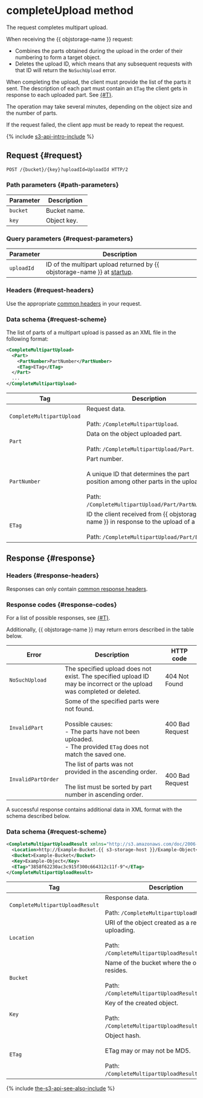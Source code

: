 # completeUpload method

The request completes multipart upload.

When receiving the {{ objstorage-name }} request:

- Combines the parts obtained during the upload in the order of their numbering to form a target object.
- Deletes the upload ID, which means that any subsequent requests with that ID will return the `NoSuchUpload` error.

When completing the upload, the client must provide the list of the parts it sent. The description of each part must contain an `ETag` the client gets in response to each uploaded part. See [{#T}](uploadpart.md).

The operation may take several minutes, depending on the object size and the number of parts.

If the request failed, the client app must be ready to repeat the request.

{% include [s3-api-intro-include](../../../../_includes/storage/s3-api-intro-include.md) %}

## Request {#request}

```http
POST /{bucket}/{key}?uploadId=UploadId HTTP/2
```

### Path parameters {#path-parameters}

Parameter | Description
----- | -----
`bucket` | Bucket name.
`key` | Object key.


### Query parameters {#request-parameters}

Parameter | Description
----- | -----
`uploadId` | ID of the multipart upload returned by {{ objstorage-name }} at [startup](startupload.md).


### Headers {#request-headers}

Use the appropriate [common headers](../common-request-headers.md) in your request.

### Data schema {#request-scheme}

The list of parts of a multipart upload is passed as an XML file in the following format:

```xml
<CompleteMultipartUpload>
  <Part>
    <PartNumber>PartNumber</PartNumber>
    <ETag>ETag</ETag>
  </Part>
  ...
</CompleteMultipartUpload>
```

Tag | Description
----- | -----
`CompleteMultipartUpload` | Request data.<br/><br/>Path: `/CompleteMultipartUpload`.
`Part` | Data on the object uploaded part.<br/><br/>Path: `/CompleteMultipartUpload/Part`.
`PartNumber` | Part number.<br/><br/>A unique ID that determines the part position among other parts in the upload.<br/><br/>Path: `/CompleteMultipartUpload/Part/PartNumber`.
`ETag` | ID the client received from {{ objstorage-name }} in response to the upload of a part.<br/><br/>Path: `/CompleteMultipartUpload/Part/ETag`.

## Response {#response}

### Headers {#response-headers}

Responses can only contain [common response headers](../common-response-headers.md).

### Response codes {#response-codes}

For a list of possible responses, see [{#T}](../response-codes.md).

Additionally, {{ objstorage-name }} may return errors described in the table below.

Error | Description | HTTP code
----- | ----- | -----
`NoSuchUpload` | The specified upload does not exist. The specified upload ID may be incorrect or the upload was completed or deleted. | 404 Not Found
`InvalidPart` | Some of the specified parts were not found.<br/><br/>Possible causes:<br/>- The parts have not been uploaded.<br/>- The provided `ETag` does not match the saved one. | 400 Bad Request
`InvalidPartOrder` | The list of parts was not provided in the ascending order.<br/><br/>The list must be sorted by part number in ascending order. | 400 Bad Request


A successful response contains additional data in XML format with the schema described below.

### Data schema {#request-scheme}

```xml
<CompleteMultipartUploadResult xmlns="http://s3.amazonaws.com/doc/2006-03-01/">
  <Location>http://Example-Bucket.{{ s3-storage-host }}/Example-Object</Location>
  <Bucket>Example-Bucket</Bucket>
  <Key>Example-Object</Key>
  <ETag>"3858f62230ac3c915f300c664312c11f-9"</ETag>
</CompleteMultipartUploadResult>
```

Tag | Description
----- | -----
`CompleteMultipartUploadResult` | Response data.<br/><br/>Path: `/CompleteMultipartUploadResult`.
`Location` | URI of the object created as a result of uploading.<br/><br/>Path: `/CompleteMultipartUploadResult/Location`.
`Bucket` | Name of the bucket where the object resides.<br/><br/>Path: `/CompleteMultipartUploadResult/Bucket`.
`Key` | Key of the created object.<br/><br/>Path: `/CompleteMultipartUploadResult/Key`.
`ETag` | Object hash.<br/><br/>ETag may or may not be MD5.<br/><br/>Path: `/CompleteMultipartUploadResult/ETag`.

{% include [the-s3-api-see-also-include](../../../../_includes/storage/the-s3-api-see-also-include.md) %}